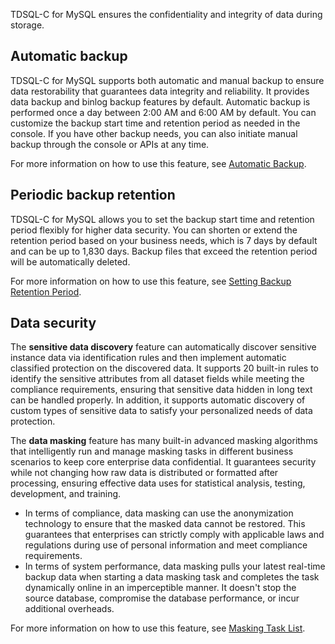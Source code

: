 TDSQL-C for MySQL ensures the confidentiality and integrity of data during storage.

## Automatic backup
TDSQL-C for MySQL supports both automatic and manual backup to ensure data restorability that guarantees data integrity and reliability. It provides data backup and binlog backup features by default. Automatic backup is performed once a day between 2:00 AM and 6:00 AM by default. You can customize the backup start time and retention period as needed in the console. If you have other backup needs, you can also initiate manual backup through the console or APIs at any time.

For more information on how to use this feature, see [Automatic Backup](https://intl.cloud.tencent.com/document/product/1098/48399).

## Periodic backup retention
TDSQL-C for MySQL allows you to set the backup start time and retention period flexibly for higher data security. You can shorten or extend the retention period based on your business needs, which is 7 days by default and can be up to 1,830 days. Backup files that exceed the retention period will be automatically deleted.

For more information on how to use this feature, see [Setting Backup Retention Period](https://intl.cloud.tencent.com/document/product/1098/48396).


## Data security
The **sensitive data discovery** feature can automatically discover sensitive instance data via identification rules and then implement automatic classified protection on the discovered data. It supports 20 built-in rules to identify the sensitive attributes from all dataset fields while meeting the compliance requirements, ensuring that sensitive data hidden in long text can be handled properly. In addition, it supports automatic discovery of custom types of sensitive data to satisfy your personalized needs of data protection.

The **data masking** feature has many built-in advanced masking algorithms that intelligently run and manage masking tasks in different business scenarios to keep core enterprise data confidential. It guarantees security while not changing how raw data is distributed or formatted after processing, ensuring effective data uses for statistical analysis, testing, development, and training.
- In terms of compliance, data masking can use the anonymization technology to ensure that the masked data cannot be restored. This guarantees that enterprises can strictly comply with applicable laws and regulations during use of personal information and meet compliance requirements.
- In terms of system performance, data masking pulls your latest real-time backup data when starting a data masking task and completes the task dynamically online in an imperceptible manner. It doesn't stop the source database, compromise the database performance, or incur additional overheads.

For more information on how to use this feature, see [Masking Task List](https://www.tencentcloud.com/document/product/1035/48605).
